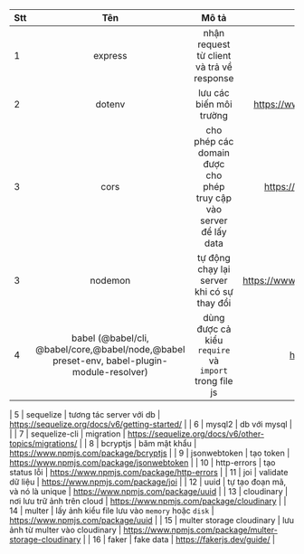| Stt |                                             Tên                                             |                               Mô tả                               |                                  Link |
| :-- | :-----------------------------------------------------------------------------------------: | :---------------------------------------------------------------: | ------------------------------------: |
| 1   |                                           express                                           |             nhận request từ client và trả về response             |                https://expressjs.com/ |
| 2   |                                           dotenv                                            |                      lưu các biến môi trường                      |  https://www.npmjs.com/package/dotenv |
| 3   |                                            cors                                             | cho phép các domain được cho phép truy cập vào server để lấy data |    https://www.npmjs.com/package/cors |
| 3   |                                           nodemon                                           |            tự động chạy lại server khi có sự thay đổi             | https://www.npmjs.com/package/nodemon |
| 4   | babel (@babel/cli, @babel/core,@babel/node,@babel preset-env, babel-plugin-module-resolver) |       dùng được cả kiểu `require` và `import` trong file js       |      https://babeljs.io/docs/en/usage |

| 5 | sequelize | tương tác server với db | https://sequelize.org/docs/v6/getting-started/ |
| 6 | mysql2 | db với mysql | |
| 7 | sequelize-cli | migration | https://sequelize.org/docs/v6/other-topics/migrations/ |
| 8 | bcryptjs | băm mật khẩu | https://www.npmjs.com/package/bcryptjs |
| 9 | jsonwebtoken | tạo token | https://www.npmjs.com/package/jsonwebtoken |
| 10 | http-errors | tạo status lỗi | https://www.npmjs.com/package/http-errors |
| 11 | joi | validate dữ liệu | https://www.npmjs.com/package/joi |
| 12 | uuid | tự tạo đoạn mã, và nó là unique | https://www.npmjs.com/package/uuid |
| 13 | cloudinary | nơi lưu trữ ảnh trên cloud | https://www.npmjs.com/package/cloudinary |
| 14 | multer | lấy ảnh kiểu file lưu vào `memory` hoặc `disk` | https://www.npmjs.com/package/uuid |
| 15 | multer storage cloudinary | lưu ảnh từ multer vào cloudinary | https://www.npmjs.com/package/multer-storage-cloudinary |
| 16 | faker | fake data | https://fakerjs.dev/guide/ |
